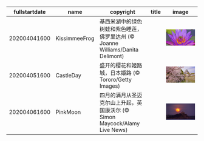 |fullstartdate|name|copyright|title|image|
|--|--|--|--|--|
202004041600|KissimmeeFrog|基西米湖中的绿色树蛙和紫色睡莲，佛罗里达州 (© Joanne Williams/Danita Delimont)||![](/zh-CN/2020/04/202004041600KissimmeeFrog.jpg)|
202004051600|CastleDay|盛开的樱花和姬路城，日本姬路 (© Tororo/Getty Images)||![](/zh-CN/2020/04/202004051600CastleDay.jpg)|
202004061600|PinkMoon|四月的满月从圣迈克尔山上升起，英国康沃尔 (© Simon Maycock/Alamy Live News)||![](/zh-CN/2020/04/202004061600PinkMoon.jpg)|
